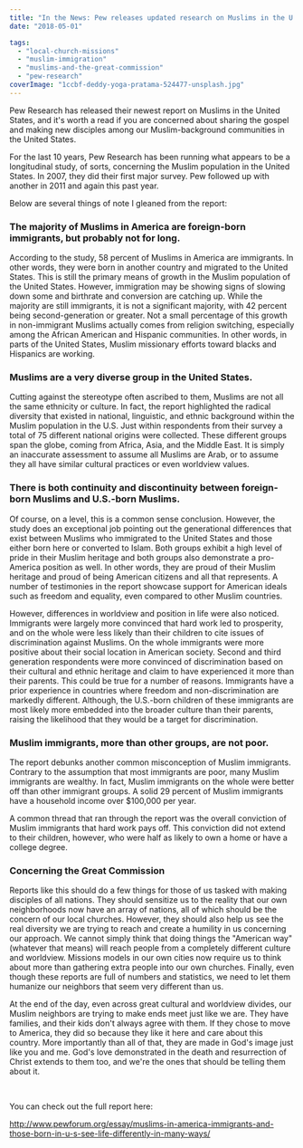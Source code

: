 ```yaml
---
title: "In the News: Pew releases updated research on Muslims in the U.S."
date: "2018-05-01"

tags: 
  - "local-church-missions"
  - "muslim-immigration"
  - "muslims-and-the-great-commission"
  - "pew-research"
coverImage: "1ccbf-deddy-yoga-pratama-524477-unsplash.jpg"
---
```


Pew Research has released their newest report on Muslims in the United States, and it's worth a read if you are concerned about sharing the gospel and making new disciples among our Muslim-background communities in the United States.

For the last 10 years, Pew Research has been running what appears to be a longitudinal study, of sorts, concerning the Muslim population in the United States. In 2007, they did their first major survey. Pew followed up with another in 2011 and again this past year.

Below are several things of note I gleaned from the report:

### The majority of Muslims in America are foreign-born immigrants, but probably not for long.

According to the study, 58 percent of Muslims in America are immigrants. In other words, they were born in another country and migrated to the United States. This is still the primary means of growth in the Muslim population of the United States. However, immigration may be showing signs of slowing down some and birthrate and conversion are catching up. While the majority are still immigrants, it is not a significant majority, with 42 percent being second-generation or greater. Not a small percentage of this growth in non-immigrant Muslims actually comes from religion switching, especially among the African American and Hispanic communities. In other words, in parts of the United States, Muslim missionary efforts toward blacks and Hispanics are working.

### Muslims are a very diverse group in the United States.

Cutting against the stereotype often ascribed to them, Muslims are not all the same ethnicity or culture. In fact, the report highlighted the radical diversity that existed in national, linguistic, and ethnic background within the Muslim population in the U.S. Just within respondents from their survey a total of 75 different national origins were collected. These different groups span the globe, coming from Africa, Asia, and the Middle East. It is simply an inaccurate assessment to assume all Muslims are Arab, or to assume they all have similar cultural practices or even worldview values.

### There is both continuity and discontinuity between foreign-born Muslims and U.S.-born Muslims.

Of course, on a level, this is a common sense conclusion. However, the study does an exceptional job pointing out the generational differences that exist between Muslims who immigrated to the United States and those either born here or converted to Islam. Both groups exhibit a high level of pride in their Muslim heritage and both groups also demonstrate a pro-America position as well. In other words, they are proud of their Muslim heritage and proud of being American citizens and all that represents. A number of testimonies in the report showcase support for American ideals such as freedom and equality, even compared to other Muslim countries.

However, differences in worldview and position in life were also noticed. Immigrants were largely more convinced that hard work led to prosperity, and on the whole were less likely than their children to cite issues of discrimination against Muslims. On the whole immigrants were more positive about their social location in American society. Second and third generation respondents were more convinced of discrimination based on their cultural and ethnic heritage and claim to have experienced it more than their parents. This could be true for a number of reasons. Immigrants have a prior experience in countries where freedom and non-discrimination are markedly different. Although, the U.S.-born children of these immigrants are most likely more embedded into the broader culture than their parents, raising the likelihood that they would be a target for discrimination.

### Muslim immigrants, more than other groups, are not poor.

The report debunks another common misconception of Muslim immigrants. Contrary to the assumption that most immigrants are poor, many Muslim immigrants are wealthy. In fact, Muslim immigrants on the whole were better off than other immigrant groups. A solid 29 percent of Muslim immigrants have a household income over $100,000 per year.

A common thread that ran through the report was the overall conviction of Muslim immigrants that hard work pays off. This conviction did not extend to their children, however, who were half as likely to own a home or have a college degree.

### Concerning the Great Commission

Reports like this should do a few things for those of us tasked with making disciples of all nations. They should sensitize us to the reality that our own neighborhoods now have an array of nations, all of which should be the concern of our local churches. However, they should also help us see the real diversity we are trying to reach and create a humility in us concerning our approach. We cannot simply think that doing things the "American way" (whatever that means) will reach people from a completely different culture and worldview. Missions models in our own cities now require us to think about more than gathering extra people into our own churches. Finally, even though these reports are full of numbers and statistics, we need to let them humanize our neighbors that seem very different than us.

At the end of the day, even across great cultural and worldview divides, our Muslim neighbors are trying to make ends meet just like we are. They have families, and their kids don't always agree with them. If they chose to move to America, they did so because they like it here and care about this country. More importantly than all of that, they are made in God's image just like you and me. God's love demonstrated in the death and resurrection of Christ extends to them too, and we're the ones that should be telling them about it.

 

You can check out the full report here:

http://www.pewforum.org/essay/muslims-in-america-immigrants-and-those-born-in-u-s-see-life-differently-in-many-ways/
